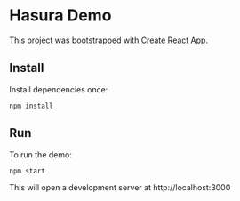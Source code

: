 # Hasura Demo

This project was bootstrapped with [Create React App](https://github.com/facebookincubator/create-react-app).

## Install

Install dependencies once:

```
npm install
```

## Run

To run the demo:

```
npm start
```

This will open a development server at http://localhost:3000
